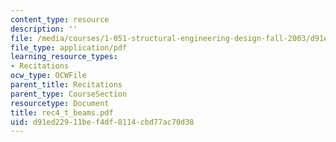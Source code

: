 ```yaml
---
content_type: resource
description: ''
file: /media/courses/1-051-structural-engineering-design-fall-2003/d91ed22911bef4df8114cbd77ac70d38_rec4_t_beams.pdf
file_type: application/pdf
learning_resource_types:
- Recitations
ocw_type: OCWFile
parent_title: Recitations
parent_type: CourseSection
resourcetype: Document
title: rec4_t_beams.pdf
uid: d91ed229-11be-f4df-8114-cbd77ac70d38
---
```

